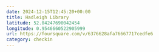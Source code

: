 ```yaml
---
date: 2024-12-15T12:45:20+00:00
title: Hadleigh Library
latitude: 52.04247690042454
longitude: 0.9546660522905999
url: https://foursquare.com/v/6376628afa76667717cedfe6
category: checkin
---
```

